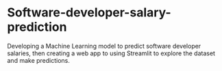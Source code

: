 # Software-developer-salary-prediction
Developing a Machine Learning model to predict software developer salaries, then creating a web app to using Streamlit to explore the dataset and make predictions.
